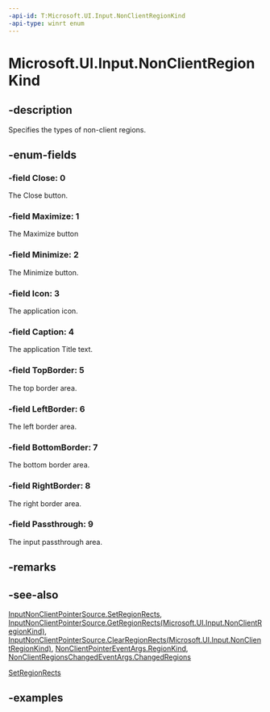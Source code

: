 ```yaml
---
-api-id: T:Microsoft.UI.Input.NonClientRegionKind
-api-type: winrt enum
---
```


# Microsoft.UI.Input.NonClientRegionKind

<!--
public enum NonClientRegionKind
-->

## -description

Specifies the types of non-client regions.

## -enum-fields

### -field Close: 0

The Close button.

### -field Maximize: 1

The Maximize button

### -field Minimize: 2

The Minimize button.

### -field Icon: 3

The application icon.

### -field Caption: 4

The application Title text.

### -field TopBorder: 5

The top border area.

### -field LeftBorder: 6

The left border area.

### -field BottomBorder: 7

The bottom border area.

### -field RightBorder: 8

The right border area.

### -field Passthrough: 9

The input passthrough area.

## -remarks

## -see-also

[InputNonClientPointerSource.SetRegionRects](./inputnonclientpointersource_setregionrects_173201787.md), [InputNonClientPointerSource.GetRegionRects(Microsoft.UI.Input.NonClientRegionKind)](inputnonclientpointersource_getregionrects_2047411245.md), [InputNonClientPointerSource.ClearRegionRects(Microsoft.UI.Input.NonClientRegionKind)](inputnonclientpointersource_clearregionrects_825586773.md), [NonClientPointerEventArgs.RegionKind](nonclientpointereventargs_regionkind.md), [NonClientRegionsChangedEventArgs.ChangedRegions](nonclientregionschangedeventargs_changedregions.md)

[SetRegionRects](./inputnonclientpointersource_setregionrects_173201787.md)

## -examples
